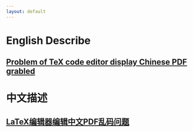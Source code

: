 ```yaml
---
layout: default
---
```

# English Describe

## [Problem of TeX code editor display Chinese PDF grabled](garbledproblem1en)





# 中文描述

## [LaTeX编辑器编辑中文PDF乱码问题](garbledproblem1cn)